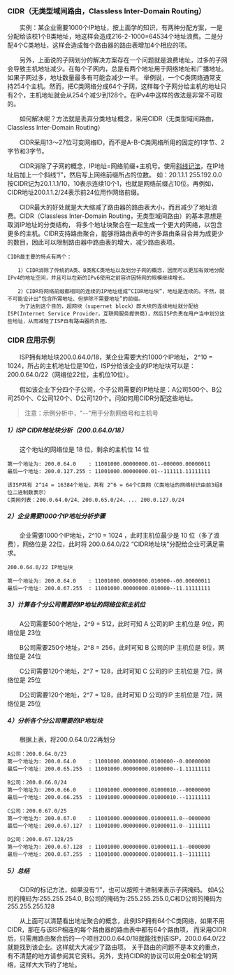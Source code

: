 ### CIDR（无类型域间路由，Classless Inter-Domain Routing）
　　实例：某企业需要1000个IP地址，按上面学的知识，有两种分配方案，一是分配给该校1个B类地址，地这样会造成216-2-1000=64534个地址浪费。二是分配4个C类地址，这样会造成每个路由器的路由表增加4个相应的项。

　　另外，上面说的子网划分的解决方案存在一个问题就是浪费地址，过多的子网会导致主机地址减少。在每个子网内，总是有两个地址用于网络地址和广播地址。如果子网过多，地址数量最多有可能会减少一半。
举例说，一个C类网络通常支持254个主机。然而，把C类网络分成64个子网，这样每个子网分给主机的地址只有2个，主机地址就会从254个减少到128个。在IPv4中这样的做法是非常不可取的。

　　如何解决呢？方法就是丢弃分类地址概念，采用CIDR（无类型域间路由，Classless Inter-Domain Routing）

　　CIDR采用13～27位可变网络ID，而不是A-B-C类网络所用的固定的1字节、2字节和3字节。

　　CIDR消除了子网的概念，IP地址=网络前缀+主机号。使用[斜线记法]()，在IP地址后加上一个斜线“/”，然后写上网络前缀所占的位数。
如：20.1.1.1  255.192.0.0 按CIDR记为20.1.1.1/10，10表示连续10个1，也就是网络前缀占10位。再例如，CIDR地址200.1.1.2/24表示前24位用作网络前缀。

　　CIDR最大的好处就是大大缩减了路由器的路由表大小，而且减少了地址浪费。CIDR（Classless Inter-Domain Routing，无类型域间路由）的基本思想是取消IP地址的分类结构，
将多个地址块聚合在一起生成一个更大的网络，以包含更多的主机。CIDR支持路由聚合，能够将路由表中的许多路由条目合并为成更少的数目，因此可以限制路由器中路由表的增大，减少路由表项。
```text
CIDR最主要的特点有两个：

　　1）CIDR消除了传统的A类、B类和C类地址以及划分子网的概念，因而可以更加有效地分配IPv4的地址空间，并且可以在新的IPv6使用之前容许因特网的规模继续增长。

　　2）CIDR将网络前缀都相同的连续的IP地址组成“CIDR地址块”，地址是连续的。不然，就不可能设计出“包含所需地址、但排除不需要地址”的前缀。
    为了达到这个目的，超网块（supernet block）即大块的连续地址就分配给ISP(Internet Service Provider，互联网服务提供商)，然后ISP负责在用户当中划分这些地址，从而减轻了ISP自有路由器的负担。
```

### CIDR 应用示例
　　ISP拥有地址块200.0.64.0/18，某企业需要大约1000个IP地址， 2^10  = 1024，所占的主机地址位是10位，ISP分给该企业的IP地址块可以是：200.0.64.0/22（网络位22位，主机位10位）。

　　假如该企业下分四个子公司，个子公司需要的IP地址是：A公司500个、B公司250个、C公司120个、D公司120个。问如何用CIDR分配这些地址。

> 注意：示例分析中，"--"用于分割网络号和主机号

##### 1）ISP CIDR地址块分析（200.0.64.0/18）
　　这个地址的网络位是 18 位，剩余的主机位 14 位
```text
第一个地址为: 200.0.64.0    : 11001000.00000000.01--000000.00000011
最后一个地址: 200.0.127.255 : 11001000.00000000.01--111111.11111111

该ISP共有 2^14 = 16384个地址，共有 2^6 = 64个C类网（C类地址的网络标识由前3组8位二进制数表示）
C类网列表：200.0.64.0/24、200.0.65.0/24、... 200.0.127.0/24
```

##### 2）企业需要1000个IP地址分析步骤
　　企业需要1000个IP地址，2^10 = 1024 ，此时主机位最少是 10 位（多了浪费），网络位是 22位，此时将 200.0.64.0/22 “CIDR地址块”分配给企业可满足需求。
```text
200.0.64.0/22 IP地址块

第一个地址为: 200.0.64.0    : 11001000.00000000.010000--00.00000011
最后一个地址: 200.0.67.255  : 11001000.00000000.010000--11.11111111
```

##### 3）计算各个分公司需要的IP地址的网络位和主机位
　　A公司需要500个地址，2^9 = 512，此时可知 A 公司的IP 主机位是 9位，网络位是 23位

　　B公司需要250个地址，2^8 = 256，此时可知 B 公司的IP 主机位是 8位，网络位是 24位

　　C公司需要120个地址，2^7 = 128，此时可知 C 公司的IP 主机位是 7位，网络位是 25位

　　D公司需要120个地址，2^7 = 128，此时可知 D 公司的IP 主机位是 7位，网络位是 25位

##### 4）分析各个分公司需要的IP地址块
　　根据上表，将200.0.64.0/22再划分
```text
A公司：200.0.64.0/23
第一个地址为: 200.0.64.0    : 11001000.00000000.0100000--0.00000000
最后一个地址: 200.0.65.255  : 11001000.00000000.0100000--1.11111111

B公司：200.0.66.0/24
第一个地址为: 200.0.66.0    : 11001000.00000000.01000010.--00000000
最后一个地址: 200.0.66.255  : 11001000.00000000.01000010.--11111111

C公司：200.0.67.0/25
第一个地址为: 200.0.67.0    : 11001000.00000000.01000011.0--0000000
最后一个地址: 200.0.67.127  : 11001000.00000000.01000011.0--1111111

D公司：200.0.67.128/25
第一个地址为: 200.0.67.128  : 11001000.00000000.01000011.1--0000000
最后一个地址: 200.0.67.255  : 11001000.00000000.01000011.1--1111111
```

##### 5）总结
　　CIDR的标记方法，如果没有“/”，也可以按照十进制来表示子网掩码。
如A公司的掩码为:255.255.254.0, B公司的掩码为:255.255.255.0,C和D公司的掩码为255.255.255.128

　　从上面可以清楚看出地址聚合的概念，此例ISP拥有64个C类网络，如果不用CIDR，那在与该ISP相连的每个路由器的路由表中都有64个路由项，
而采用CIDR后，只需用路由聚合后的一个项目200.0.64.0/18就能找到该ISP，200.0.64.0/22就能找到该企业。这样就大大减少了路由项。
关于路由的问题不是本文的重点，有不清楚的地方请参阅其它资料。另外，支持CIDR的协议可以用全0和全1的网络，这样大大节约了地址。